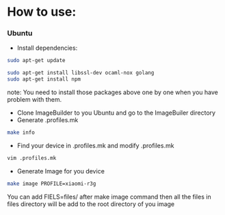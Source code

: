 # How to use:
### Ubuntu ###
- Install dependencies:
```bash
sudo apt-get update
```
```bash
sudo apt-get install libssl-dev ocaml-nox golang
sudo apt-get install npm
```
note: You need to install those packages above one by one when you have problem with them.
- Clone ImageBuilder to you Ubuntu and go to the ImageBuiler directory
- Generate .profiles.mk
```bash
make info
```
- Find your device in .profiles.mk and modify .profiles.mk
```bash
vim .profiles.mk
```
- Generate Image for you device
```bash
make image PROFILE=xiaomi-r3g
```
You can add FIELS=files/ after make image command
then all the files in files directory will be add to the root directory of you image
